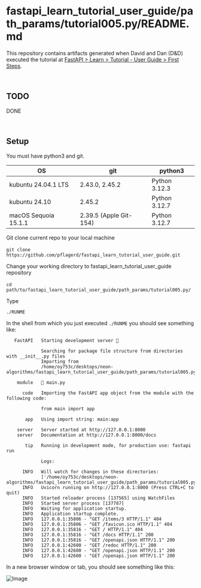 # fastapi_learn_tutorial_user_guide/path_params/tutorial005.py/README.md

This repository contains artifacts generated when David and Dan (D&D) executed the tutorial at [FastAPI > Learn > Tutorial - User Guide > First Steps](https://fastapi.tiangolo.com/tutorial/first-steps/).

<br>

## TODO
   DONE

<br>

## Setup
You must have python3 and git.

| OS | git | python3 |
| -------- | -------- | -------- |
| kubuntu 24.04.1 LTS   | 2.43.0, 2.45.2   | Python 3.12.3   |
| kubuntu 24.10   | 2.45.2   | Python 3.12.7   |
| macOS Sequoia 15.1.1   | 2.39.5 (Apple Git-154)   | Python 3.12.7   |

Git clone current repo to your local machine

​	`git clone https://github.com/pflagerd/fastapi_learn_tutorial_user_guide.git`

Change your working directory to fastapi_learn_tutorial_user_guide repository

​	`cd path/to/fastapi_learn_tutorial_user_guide/path_params/tutorial005.py/`

Type

 ```commandline
./RUNME
```

In the shell from which you just executed `./RUNME` you should see something like:
```
   FastAPI   Starting development server 🚀

             Searching for package file structure from directories with __init__.py files
             Importing from
             /home/oy753c/desktops/neon-algorithms/fastapi_learn_tutorial_user_guide/path_params/tutorial005.py

    module   🐍 main.py

      code   Importing the FastAPI app object from the module with the following code:

             from main import app

       app   Using import string: main:app

    server   Server started at http://127.0.0.1:8000
    server   Documentation at http://127.0.0.1:8000/docs

       tip   Running in development mode, for production use: fastapi run

             Logs:

      INFO   Will watch for changes in these directories:
             ['/home/oy753c/desktops/neon-algorithms/fastapi_learn_tutorial_user_guide/path_params/tutorial005.py']
      INFO   Uvicorn running on http://127.0.0.1:8000 (Press CTRL+C to quit)
      INFO   Started reloader process [137565] using WatchFiles
      INFO   Started server process [137787]
      INFO   Waiting for application startup.
      INFO   Application startup complete.
      INFO   127.0.0.1:35806 - "GET /items/3 HTTP/1.1" 404
      INFO   127.0.0.1:35806 - "GET /favicon.ico HTTP/1.1" 404
      INFO   127.0.0.1:35816 - "GET / HTTP/1.1" 404
      INFO   127.0.0.1:35816 - "GET /docs HTTP/1.1" 200
      INFO   127.0.0.1:35816 - "GET /openapi.json HTTP/1.1" 200
      INFO   127.0.0.1:42600 - "GET /redoc HTTP/1.1" 200
      INFO   127.0.0.1:42600 - "GET /openapi.json HTTP/1.1" 200
      INFO   127.0.0.1:42600 - "GET /openapi.json HTTP/1.1" 200
```

In a new browser window or tab, you should see something like this:

![Image](https://github.com/user-attachments/assets/24e4f39a-13ba-4e21-b738-b3db2cc9c834)
